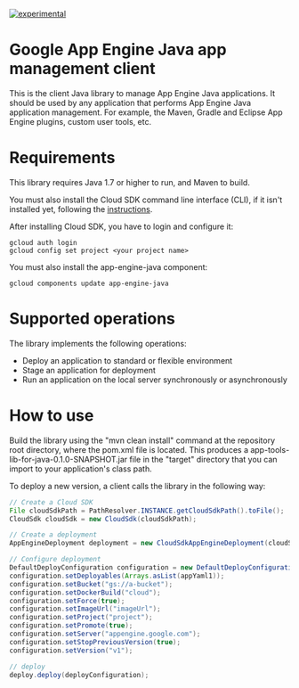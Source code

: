 [![experimental](http://badges.github.io/stability-badges/dist/experimental.svg)](http://github.com/badges/stability-badges)
# Google App Engine Java app management client

This is the client Java library to manage App Engine Java applications. It should be used by any application that performs App Engine Java application management. For example, the Maven, Gradle and Eclipse App Engine plugins, custom user tools, etc.

# Requirements

This library requires Java 1.7 or higher to run, and Maven to build.

You must also install the Cloud SDK command line interface (CLI), if it isn't installed yet, following the [instructions](https://cloud.google.com/sdk/).

After installing Cloud SDK, you have to login and configure it:

    gcloud auth login
    gcloud config set project <your project name>

You must also install the app-engine-java component:

    gcloud components update app-engine-java

# Supported operations

The library implements the following operations:

* Deploy an application to standard or flexible environment
* Stage an application for deployment
* Run an application on the local server synchronously or asynchronously

# How to use

Build the library using the "mvn clean install" command at the repository root directory, where the pom.xml file is located. This produces a app-tools-lib-for-java-0.1.0-SNAPSHOT.jar file in the "target" directory that you can import to your application's class path.

To deploy a new version, a client calls the library in the following way:

```java
// Create a Cloud SDK
File cloudSdkPath = PathResolver.INSTANCE.getCloudSdkPath().toFile();
CloudSdk cloudSdk = new CloudSdk(cloudSdkPath);

// Create a deployment
AppEngineDeployment deployment = new CloudSdkAppEngineDeployment(cloudSdk);

// Configure deployment
DefaultDeployConfiguration configuration = new DefaultDeployConfiguration();
configuration.setDeployables(Arrays.asList(appYaml1));
configuration.setBucket("gs://a-bucket");
configuration.setDockerBuild("cloud");
configuration.setForce(true);
configuration.setImageUrl("imageUrl");
configuration.setProject("project");
configuration.setPromote(true);
configuration.setServer("appengine.google.com");
configuration.setStopPreviousVersion(true);
configuration.setVersion("v1");

// deploy
deploy.deploy(deployConfiguration);
```

